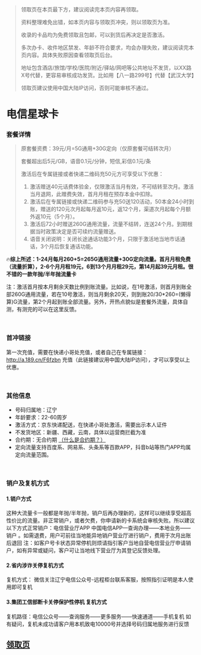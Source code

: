 >领取页在本页最下方，建议阅读完本页内容再领取。
>
>资料整理难免出错，如本页内容与领取页冲突，则以领取页为准。
>
>收录的卡品均为免费领取且包邮，可以到货后再决定是否激活。
>
>多次办卡、收件地区禁发、年龄不符合要求，均会办理失败，建议阅读完本页内容。具体失败原因查看领取页后台。
>
>地址包含酒店/旅馆/学校/医院/附近/驿站/网吧等公共地址不发货，以XX路X号代替，更容易审核成功发货。比如用【八一路299号】代替【武汉大学】
>
>领取页建议使用中国大陆IP访问，否则可能审核不通过。


# 电信星球卡


### 套餐详情
> 原套餐资费：39元/月=5G通用+30G定向（仅原套餐可结转次月）
> 
> 套餐超出后5元/GB，语音0.1元/分钟，短信,彩信0.1元/条
> 
> 激活后在专属链接或者快递二维码充50元方可享受以下优惠：
>
> 1. 激活赠送40元话费体验金，仅限激活当月有效，不可结转至次月。激活当月退网，此赠费失效，首月月租在预存本金中扣除。
> 2. 激活后在专属链接或快递二维码参与充50送120活动，50本金24小时到账，赠送的120元次月起每月返10元，返12个月，渠道次月起每个月额外返10元（5个月）。
> 3. 激活后72小时赠送260G通用流量，流量不结转，连送24个月。到期根据当时政策决定是否可续约流量赠送。
> 4. 语音关闭说明：关闭长途通话功能3个月，只限于激活地当地市话通话，3个月后恢复通话功能。

🔥**综上所述：1-24月每月260+5=265G通用流量+30G定向流量。首月月租免费（流量折算），2-6个月月租19元，6到13个月月租29元，第14月起39元月租。很不错的一款年抛/半年抛流量卡**

注：激活首月按本月剩余天数比例到账流量。比如说，在1号激活，则首月到账全部260G通用流量，若在10号激活，则当月剩余20天，则到账20/30*260=(懒得算)G流量，第2个月起到账全部流量。另外，开热点貌似是套餐外流量，具体自测，有测完的可以在这里反馈。

</br>

### 首冲链接
第一次充值，需要在快递小哥处充值，或者自己在专属链接：http://a.189.cn/F6fzbn 充值（此链接建议用中国大陆IP访问），才可以享受以上优惠。

</br>

### 其他信息
- 号码归属地：辽宁
- 年龄要求：22-60周岁
- 激活方式：京东快递配送，在快递小哥处激活，需要出示本人证件
- 不发货地区：新疆、西藏，云南，具体以运营商拦截为准
- 合约期：无合约期 [（什么是合约期？）](../../README.md)
- 定向流量支持百度系、网易系、头条系等百款APP，抖音b站等热门APP均属定向流量范围。

</br>

### 销户及复机方式

#### 1.销户方式
这种大流量卡一般都是年抛/半年抛，销户后再办理新的，这样可以继续享受超高性价比的流量。非正常销户，或者欠费，你申请新的卡系统会审核失败。所以建议以下方式正常销户：电信营业厅APP  中国电信APP—查询办理——本地业务——销户 。如需退费，用户可前往当地能异地销户营业厅进行销户，费用于次月出账后退回  注：如客户号卡状态异常停机则烦请指引客户当地自营电信营业厅申请销户，如有异常或疑问，客户可让当地线下营业厅为其登记反馈处理。

#### 2.省内涉诈关停复机方式
复机方式： 微信关注辽宁电信公众号-远程柜台联系客服，按照指引证明是本人使用即可复机

#### 3.集团工信部断卡关停保护性停机 复机方式
复机路径：电信公众号——查询服务——更多服务——快速通道——手机复机 如有疑问，复机未成功请客户用本机致电10000号并选择号码归属地服务进行反馈

<h2><a href="./提示.md"><b>领取页</b></a></h2>
